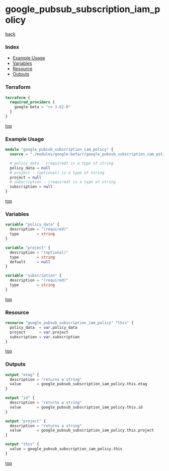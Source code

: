 # google_pubsub_subscription_iam_policy

[back](../google-beta.md)

### Index

- [Example Usage](#example-usage)
- [Variables](#variables)
- [Resource](#resource)
- [Outputs](#outputs)

### Terraform

```terraform
terraform {
  required_providers {
    google-beta = ">= 3.62.0"
  }
}
```

[top](#index)

### Example Usage

```terraform
module "google_pubsub_subscription_iam_policy" {
  source = "./modules/google-beta/r/google_pubsub_subscription_iam_policy"

  # policy_data - (required) is a type of string
  policy_data = null
  # project - (optional) is a type of string
  project = null
  # subscription - (required) is a type of string
  subscription = null
}
```

[top](#index)

### Variables

```terraform
variable "policy_data" {
  description = "(required)"
  type        = string
}

variable "project" {
  description = "(optional)"
  type        = string
  default     = null
}

variable "subscription" {
  description = "(required)"
  type        = string
}
```

[top](#index)

### Resource

```terraform
resource "google_pubsub_subscription_iam_policy" "this" {
  policy_data  = var.policy_data
  project      = var.project
  subscription = var.subscription
}
```

[top](#index)

### Outputs

```terraform
output "etag" {
  description = "returns a string"
  value       = google_pubsub_subscription_iam_policy.this.etag
}

output "id" {
  description = "returns a string"
  value       = google_pubsub_subscription_iam_policy.this.id
}

output "project" {
  description = "returns a string"
  value       = google_pubsub_subscription_iam_policy.this.project
}

output "this" {
  value = google_pubsub_subscription_iam_policy.this
}
```

[top](#index)